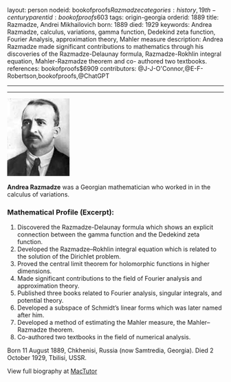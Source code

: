layout: person
nodeid: bookofproofs$Razmadze
categories: history,19th-century
parentid: bookofproofs$603
tags: origin-georgia
orderid: 1889
title: Razmadze, Andrei Mikhailovich
born: 1889
died: 1929
keywords: Andrea Razmadze, calculus, variations, gamma function, Dedekind zeta function, Fourier Analysis, approximation theory, Mahler measure
description: Andrea Razmadze made significant contributions to mathematics through his discoveries of the Razmadze-Delaunay formula, Razmadze-Rokhlin integral equation, Mahler-Razmadze theorem and co- authored two textbooks.
references: bookofproofs$6909
contributors: @J-J-O'Connor,@E-F-Robertson,bookofproofs,@ChatGPT

---



---

![Razmadze.jpg](https://github.com/bookofproofs/bookofproofs.github.io/blob/main/_sources/_assets/images/portraits/Razmadze.jpg?raw=true)

**Andrea Razmadze** was a Georgian mathematician who worked in in the calculus of variations.

### Mathematical Profile (Excerpt):
1. Discovered the Razmadze-Delaunay formula which shows an explicit connection between the gamma function and the Dedekind zeta function.
2. Developed the Razmadze–Rokhlin integral equation which is related to the solution of the Dirichlet problem. 
3. Proved the central limit theorem for holomorphic functions in higher dimensions.
4. Made significant contributions to the field of Fourier analysis and approximation theory. 
5. Published three books related to Fourier analysis, singular integrals, and potential theory. 
6. Developed a subspace of Schmidt’s linear forms which was later named after him.
7. Developed a method of estimating the Mahler measure, the Mahler–Razmadze theorem. 
8. Co-authored two textbooks in the field of numerical analysis.

Born 11 August 1889, Chkhenisi, Russia (now Samtredia, Georgia). Died 2 October 1929, Tbilisi, USSR.

View full biography at [MacTutor](https://mathshistory.st-andrews.ac.uk/Biographies/Razmadze/)
